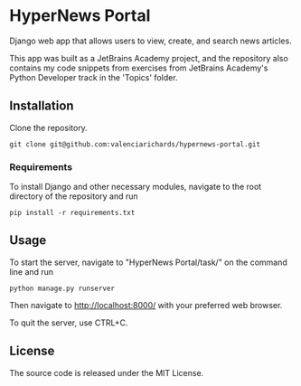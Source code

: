 # HyperNews Portal

Django web app that allows users to view, create, and search news articles.

This app was built as a JetBrains Academy project, and the repository also contains my code snippets from exercises from JetBrains Academy's Python Developer track in the 'Topics' folder.


## Installation

Clone the repository.
```
git clone git@github.com:valenciarichards/hypernews-portal.git
```

### Requirements

To install Django and other necessary modules, navigate to the root directory of the repository and run

```
pip install -r requirements.txt
```


## Usage

To start the server, navigate to "HyperNews Portal/task/" on the command line and run

```
python manage.py runserver
```

Then navigate to [http://localhost:8000/](http://localhost:8000/) with your preferred web browser.

To quit the server, use CTRL+C.


## License

The source code is released under the MIT License.
